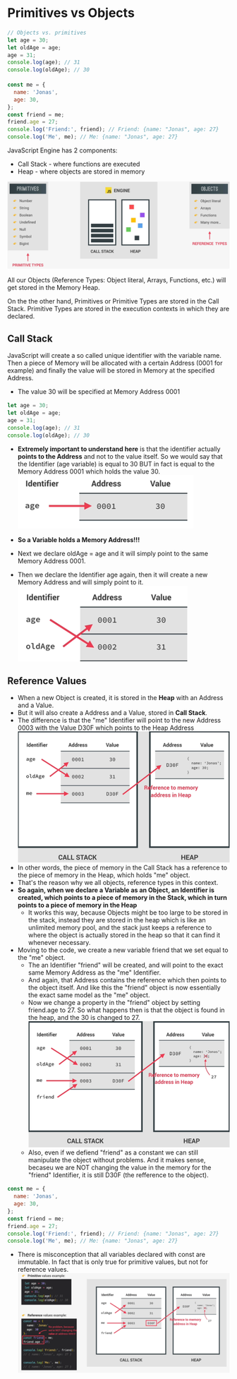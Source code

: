 # Primitives vs Objects

```js
// Objects vs. primitives
let age = 30;
let oldAge = age;
age = 31;
console.log(age); // 31
console.log(oldAge); // 30

const me = {
  name: 'Jonas',
  age: 30,
};
const friend = me;
friend.age = 27;
console.log('Friend:', friend); // Friend: {name: "Jonas", age: 27}
console.log('Me', me); // Me: {name: "Jonas", age: 27}
```

JavaScript Engine has 2 components:

- Call Stack - where functions are executed
- Heap - where objects are stored in memory

![callstackAndHeap](images/image.png)

All our Objects (Reference Types: Object literal, Arrays, Functions, etc.) will get stored in the Memory Heap.

On the the other hand, Primitives or Primitive Types are stored in the Call Stack. Primitive Types are stored in the execution contexts in which they are declared.

## Call Stack

JavaScript will create a so called unique identifier with the variable name. Then a piece of Memory will be allocated with a certain Address (0001 for example) and finally the value will be stored in Memory at the specified Address.

- The value 30 will be specified at Memory Address 0001

```js
let age = 30;
let oldAge = age;
age = 31;
console.log(age); // 31
console.log(oldAge); // 30
```

- **Extremely important to understand here** is that the identifier actually **points to the Address** and not to the value itself. So we would say that the Identifier (age variable) is equal to 30 BUT in fact is equal to the Memory Address 0001 which holds the value 30.
  ![alt text](images/image-1.png)

- **So a Variable holds a Memory Address!!!**
- Next we declare oldAge = age and it will simply point to the same Memory Address 0001.
- Then we declare the Identifier age again, then it will create a new Memory Address and will simply point to it.
  ![alt text](images/image-2.png)

## Reference Values

- When a new Object is created, it is stored in the **Heap** with an Address and a Value.
- But it will also create a Address and a Value, stored in **Call Stack**.
- The difference is that the "me" Identifier will point to the new Address 0003 with the Value D30F which points to the Heap Address
  ![alt text](images/image-3.png)
- In other words, the piece of memory in the Call Stack has a reference to the piece of memory in the Heap, which holds "me" object.
- That's the reason why we all objects, reference types in this context.
- **So again, when we declare a Variable as an Object, an Identifier is created, which points to a piece of memory in the Stack, which in turn points to a piece of memory in the Heap**
  - It works this way, because Objects might be too large to be stored in the stack, instead they are stored in the heap which is like an unlimited memory pool, and the stack just keeps a reference to where the object is actually stored in the heap so that it can find it whenever necessary.
- Moving to the code, we create a new variable friend that we set equal to the "me" object.
  - The an Identifier "friend" will be created, and will point to the exact same Memory Address as the "me" Identifier.
  - And again, that Address contains the reference which then points to the object itself. And like this the "friend" object is now essentially the exact same model as the "me" object.
  - Now we change a property in the "friend" object by setting friend.age to 27. So what happens then is that the object is found in the heap, and the 30 is changed to 27.
    ![alt text](images/image-4.png)
  - Also, even if we defiend "friend" as a constant we can still manipulate the object without problems. And it makes sense, becaseu we are NOT changing the value in the memory for the "friend" Identifier, it is still D30F (the refference to the object).

```js
const me = {
  name: 'Jonas',
  age: 30,
};
const friend = me;
friend.age = 27;
console.log('Friend:', friend); // Friend: {name: "Jonas", age: 27}
console.log('Me', me); // Me: {name: "Jonas", age: 27}
```

- There is misconception that all variables declared with const are immutable. In fact that is only true for primitive values, but not for reference values.
  ![alt text](images/image-5.png)
